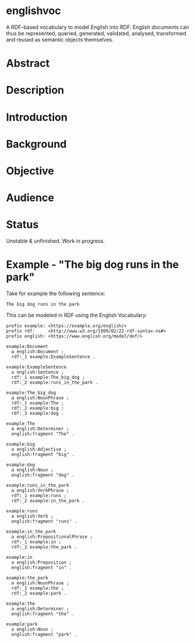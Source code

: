 # englishvoc

A RDF-based vocabulary to model English into RDF. English documents can thus be represented, queried, generated, validated, analysed, transformed and reused as semantic objects themselves.

# Abstract



# Description



# Introduction



# Background



# Objective



# Audience



# Status

Unstable & unfinished. Work in progress.

# Example - "The big dog runs in the park"

Take for example the following sentence:

```
The big dog runs in the park
```

This can be modeled in RDF using the English Vocabulary:

```
prefix example: <https://example.org/english/>
prefix rdf:     <http://www.w3.org/1999/02/22-rdf-syntax-ns#>
prefix english: <https://www.english.org/model/def/>

example:Document
  a english:Document ;
  rdf:_1 example:ExampleSentence .

example:ExampleSentence
  a english:Sentence ;
  rdf:_1 example:The_big_dog ;
  rdf:_2 example:runs_in_the_park .

example:The_big_dog
  a english:NounPhrase ;
  rdf:_1 example:The ;
  rdf:_2 example:big ;
  rdf:_3 example:dog .

example:The
  a english:Determiner ;
  english:fragment "The" .

example:big
  a english:Adjective ;
  english:fragment "big" .

example:dog
  a english:Noun ;
  english:fragment "dog" .

example:runs_in_the_park
  a english:VerbPhrase ;
  rdf:_1 example:runs ;
  rdf:_2 example:in_the_park .

example:runs
  a english:Verb ;
  english:fragment "runs" .

example:in_the_park
  a english:PrepositionalPhrase ;
  rdf:_1 example:in ;
  rdf:_2 example:the_park .

example:in
  a english:Preposition ;
  english:fragment "in" .

example:the_park
  a english:NounPhrase ;
  rdf:_1 example:the ;
  rdf:_2 example:park .

example:the
  a english:Determiner ;
  english:fragment "the" .

example:park
  a english:Noun ;
  english:fragment "park" .

``` 
 
